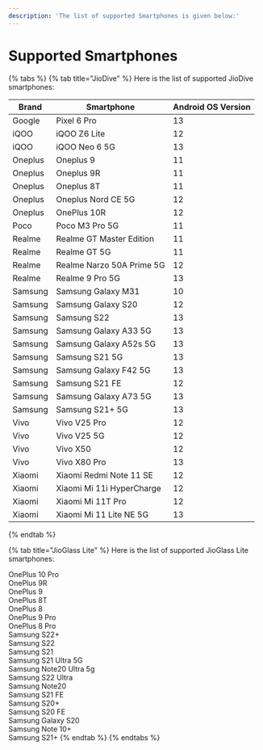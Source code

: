 ```yaml
---
description: 'The list of supported Smartphones is given below:'
---
```


# Supported Smartphones

{% tabs %}
{% tab title="JioDive" %}
Here is the list of supported JioDive smartphones:

| Brand   | Smartphone                | Android OS Version |
| ------- | ------------------------- | ------------------ |
| Google  | Pixel 6 Pro               | 13                 |
| iQOO    | iQOO Z6 Lite              | 12                 |
| iQOO    | iQOO Neo 6 5G             | 13                 |
| Oneplus | Oneplus 9                 | 11                 |
| Oneplus | Oneplus 9R                | 11                 |
| Oneplus | Oneplus 8T                | 11                 |
| Oneplus | Oneplus Nord CE 5G        | 12                 |
| Oneplus | OnePlus 10R               | 12                 |
| Poco    | Poco M3 Pro 5G            | 11                 |
| Realme  | Realme GT Master Edition  | 11                 |
| Realme  | Realme GT 5G              | 11                 |
| Realme  | Realme Narzo 50A Prime 5G | 12                 |
| Realme  | Realme 9 Pro 5G           | 13                 |
| Samsung | Samsung Galaxy M31        | 10                 |
| Samsung | Samsung Galaxy S20        | 12                 |
| Samsung | Samsung S22               | 13                 |
| Samsung | Samsung Galaxy A33 5G     | 13                 |
| Samsung | Samsung Galaxy A52s 5G    | 13                 |
| Samsung | Samsung S21 5G            | 13                 |
| Samsung | Samsung Galaxy F42 5G     | 13                 |
| Samsung | Samsung S21 FE            | 12                 |
| Samsung | Samsung Galaxy A73 5G     | 13                 |
| Samsung | Samsung S21+ 5G           | 13                 |
| Vivo    | Vivo V25 Pro              | 12                 |
| Vivo    | Vivo V25 5G               | 12                 |
| Vivo    | Vivo X50                  | 12                 |
| Vivo    | Vivo X80 Pro              | 13                 |
| Xiaomi  | Xiaomi Redmi Note 11 SE   | 12                 |
| Xiaomi  | Xiaomi Mi 11i HyperCharge | 12                 |
| Xiaomi  | Xiaomi Mi 11T Pro         | 12                 |
| Xiaomi  | Xiaomi Mi 11 Lite NE 5G   | 13                 |
{% endtab %}

{% tab title="JioGlass Lite" %}
Here is the list of supported JioGlass Lite smartphones:

OnePlus 10 Pro  \
OnePlus 9R  \
OnePlus 9 \
OnePlus 8T \
OnePlus 8 \
OnePlus 9 Pro \
OnePlus 8 Pro \
Samsung S22+ \
Samsung S22 \
Samsung S21 \
Samsung S21 Ultra 5G\
Samsung Note20 Ultra 5g \
Samsung S22 Ultra \
Samsung Note20\
Samsung S21 FE \
Samsung S20+ \
Samsung S20 FE \
Samsung Galaxy S20 \
Samsung Note 10+ \
Samsung S21+
{% endtab %}
{% endtabs %}

